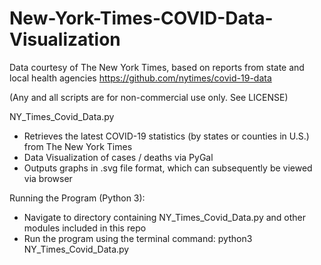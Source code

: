 # New-York-Times-COVID-Data-Visualization
Data courtesy of The New York Times, based on reports from state and local health agencies
https://github.com/nytimes/covid-19-data 

(Any and all scripts are for non-commercial use only. See LICENSE)

NY_Times_Covid_Data.py
- Retrieves the latest COVID-19 statistics (by states or counties in U.S.) from The New York Times
- Data Visualization of cases / deaths via PyGal 
- Outputs graphs in .svg file format, which can subsequently be viewed via browser

Running the Program (Python 3):
- Navigate to directory containing NY_Times_Covid_Data.py and other modules included in this repo
- Run the program using the terminal command: python3 NY_Times_Covid_Data.py
